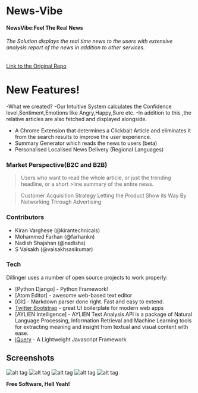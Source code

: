 # News-Vibe




#### NewsVibe:Feel The Real News

  ###### The Solution displays the real time news to the users with extensive analysis report of the news in addition to other services.

[Link to the Original Repo](https://github.com/kirantechnicals/projectfosshack)
 
# New Features!

-What we created?
-Our Intuitive System calculates the Confidence level,Sentiment,Emotions like Angry,Happy,Sure etc.
-In addition to this ,the relative articles are also fetched and displayed alongside.
- A Chrome Extension that determines a Clickbait Article and eliminates it from the search results to improve the user experience.
- Summary Generator which reads the news to users (beta)
- Personalised Localised News Delivery (Regional Languages)



### Market Perspective(B2C and B2B)
>Users who want to read the whole article, or just the trending headline, or a short >line summary of the entire news.

>Customer Acquisition Strategy
>Letting the Product Show its Way
>By Networking
>Through Advertising

### Contributors 
* Kiran Varghese (@kirantechnicals)
* Mohammed Farhan (@farhankn)
* Nadish Shajahan (@nadishs)
* S Vaisakh (@vaisakhsasikumar)

### Tech

Dillinger uses a number of open source projects to work properly:

* [Python Django] - Python Framework!
* [Atom Editor] - awesome web-based text editor
* [Git] - Markdown parser done right. Fast and easy to extend.
* [Twitter Bootstrap] - great UI boilerplate for modern web apps
* [AYLIEN Intelligence] - AYLIEN Text Analysis API is a package of Natural Language Processing, Information Retrieval and Machine Learning tools for extracting meaning and insight from textual and visual content with ease.
* [jQuery] - A Lightweight Javascript Framework

## Screenshots
![alt tag](https://raw.githubusercontent.com/fosshack/News-Vibe/master/1.png)
![alt tag](https://raw.githubusercontent.com/fosshack/News-Vibe/master/2.png)
![alt tag](https://raw.githubusercontent.com/fosshack/News-Vibe/master/3.png)
![alt tag](https://raw.githubusercontent.com/fosshack/News-Vibe/master/4.png)
![alt tag](https://raw.githubusercontent.com/fosshack/News-Vibe/master/8.png)



**Free Software, Hell Yeah!**

[//]: # (These are reference links used in the body of this note and get stripped out when the markdown processor does its job. There is no need to format nicely because it shouldn't be seen. Thanks SO - http://stackoverflow.com/questions/4823468/store-comments-in-markdown-syntax)


   [git-repo-url]: <https://github.com/joemccann/dillinger.git>
   [john gruber]: <http://daringfireball.net>
   [df1]: <http://daringfireball.net/projects/markdown/>
   [markdown-it]: <https://github.com/markdown-it/markdown-it>
   [Ace Editor]: <http://ace.ajax.org>
   [node.js]: <http://nodejs.org>
   [Twitter Bootstrap]: <http://twitter.github.com/bootstrap/>
   [jQuery]: <http://jquery.com>
   [@tjholowaychuk]: <http://twitter.com/tjholowaychuk>
   [express]: <http://expressjs.com>
   [AngularJS]: <http://angularjs.org>
   [Gulp]: <http://gulpjs.com>

